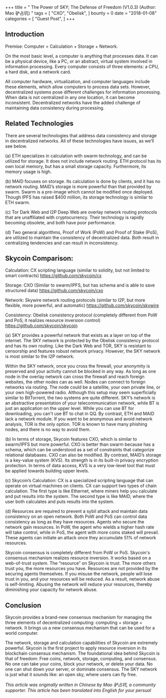 +++
title = " The Power of SKY; The Defense of Freedom (V1.0.3) (Author: Mao 驴占坑) "
tags = [
    "CXO",
    "Obelisk",
]
bounty = 0
date = "2018-01-08"
categories = [
    "Guest Post",
]
+++

## Introduction 

Premise: Computer = Calculation + Storage + Network. 

On the most basic level, a computer is anything that processes data. It can be a physical device, like a PC, or an abstract, virtual system involved in information processing. Every computer consists of three elements: a CPU, a hard disk, and a network card. 

All computer hardware, virtualization, and computer languages include these elements, which allow computers to process data sets. However, decentralized systems pose different challenges for information processing. When data is not centralized in any one location, it can become inconsistent. Decentralized networks have the added challenge of maintaining data consistency during processing.

## Related Technologies 

There are several technologies that address data consistency and storage in decentralized networks. All of these technologies have issues, as we’ll see below.

(a) ETH specializes in calculation with swarm technology, and can be utilized for storage. It does not include network routing. ETH protocol has its own local memory, but has a small storage capacity. Furthermore, its memory usage is high.

(b) MAID focuses on storage. Its calculation is done by clients, and it has no network routing. MAID’s storage is more powerful than that provided by swarm. Swarm is a pre-image which cannot be modified once deployed. Though IPFS has raised $400 million, its storage technology is similar to ETH swarm. 

(c) Tor Dark Web and I2P Deep Web are overlay network routing protocols that are unaffiliated with cryptocurrency. Their technology is rapidly becoming obsolete, and both have poor performance. 

(d) Two general algorithms, Proof of Work (PoW) and Proof of Stake (PoS), are utilized to maintain the consistency of decentralized data. Both result in centralizing tendencies and can result in inconsistency.

## Skycoin Comparison: 

Calculation: CX scripting language (similar to solidity, but not limited to smart contracts) https://github.com/skycoin/cx 

Storage: CXO (Similar to swarm/IPFS, but has schema and is able to save structured data) https://github.com/skycoin/cxo 

Network: Skywire network routing protocols (similar to I2P, but more flexible, more powerful, and automatic) https://github.com/skycoin/skywire 

Consistency: Obelisk consistency protocol (completely different from PoW and PoS; it realizes resource inversion control) https://github.com/skycoin/skycoin 

(a) SKY provides a powerful network that exists as a layer on top of the internet. The SKY network is protected by the Obelisk consistency protocol and has its own routing. Like the Dark Web and TOR, SKY is resistant to censorship and features robust network privacy. However, the SKY network is most similar to the I2P network. 

Within the SKY network, once you cross the firewall, your anonymity is preserved and your activity cannot be blocked in any way. As long as one node in the overlay network can cross the firewall and reach foreign websites, the other nodes can as well. Nodes can connect to foreign networks via routing. The node could be a satellite, your own private line, or your own high-powered radio. Although this setup may seem superficially similar to BitTorrent, the two systems are quite different. SKY’s network is an abstractive presentation of your telecommunication network, while BT is just an application on the upper level. While you can use BT for downloading, you can't use BT to chat in QQ. By contrast, ETH and MAID lack a network module. If you want to be anonymous and avoid network analysis, TOR is the only option. TOR is known to have many phishing nodes, and there is no way to avoid them. 

(b) In terms of storage, Skycoin features CXO, which is similar to swarm/IPFS but more powerful. CXO is better than swarm because has a schema, which can be understood as a set of constraints that categorize relational databases. CXO can also be modified. By contrast, MAID’s storage is a key-value system (KVS). Its strength is in its built-in privacy encryption protection. In terms of data access, KVS is a very low-level tool that must be applied towards building upper levels. 

(c) Skycoin’s Calculation: CX is a specialized scripting language that can operate on virtual machines on clients. CX can support two types of chain calculation. The first type is like Ethernet, where miners help you calculate and put results into the system. The second type is like MAID, where the user both calculates and puts results into the system. 

(d) Resources are required to prevent a sybil attack and maintain data consistency on an open network. Both PoW and PoS can control data consistency as long as they have resources. Agents who secure the network gain resources. In PoW, the agent who wields a higher hash rate will take control, while in PoS, the agent with more coins staked will prevail. These agents can initiate an attack once they accumulate 51% of network resources. 

Skycoin consensus is completely different from PoW or PoS. Skycoin's consensus mechanism realizes resource inversion. It works based on a web-of-trust system. The “resource” on Skycoin is trust. The more others trust you, the more resources you have. Resources are not provided by the securing agents themselves. If you misuse the network, people will lose trust in you, and your resources will be reduced. As a result, network abuse is self-limiting. Abusing the network will reduce your resources, thereby diminishing your capacity for network abuse.

## Conclusion 

Skycoin provides a brand-new consensus mechanism for managing the three elements of decentralized computing: computing + storage + network. It brings us a new consensus mechanism that can be used for a world computer. 

The network, storage and calculation capabilities of Skycoin are extremely powerful. Skycoin is the first project to apply resource inversion in its blockchain consensus mechanism. The foundational idea behind Skycoin is that of freedom: Free coins, network, storage, computing, and consensus. No one can take your coins, block your network, or delete your data. No one can shut down your server, or dominate consensus. The SKY network is just what it sounds like: an open sky, where users can fly free.

*This article was originally written in Chinese by Mao 驴占坑, a community supporter. This article has been translated into English for your persual*
